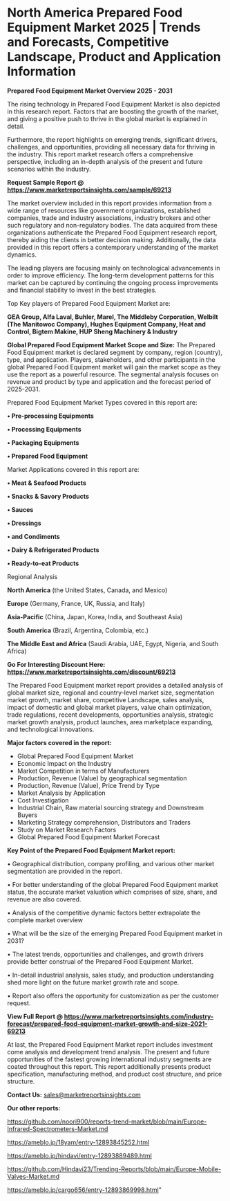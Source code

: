 # North America Prepared Food Equipment Market 2025 | Trends and Forecasts, Competitive Landscape, Product and Application Information

<Strong> Prepared Food Equipment Market Overview 2025 - 2031</strong>

The rising technology in Prepared Food Equipment Market is also depicted in this research report. Factors that are boosting the growth of the market, and giving a positive push to thrive in the global market is explained in detail.

Furthermore, the report highlights on emerging trends, significant drivers, challenges, and opportunities, providing all necessary data for thriving in the industry. This report market research offers a comprehensive perspective, including an in-depth analysis of the present and future scenarios within the industry.

<strong>Request Sample Report @ <a href=https://www.marketreportsinsights.com/sample/69213>https://www.marketreportsinsights.com/sample/69213</a></strong>

The market overview included in this report provides information from a wide range of resources like government organizations, established companies, trade and industry associations, industry brokers and other such regulatory and non-regulatory bodies. The data acquired from these organizations authenticate the Prepared Food Equipment research report, thereby aiding the clients in better decision making. Additionally, the data provided in this report offers a contemporary understanding of the market dynamics.

The leading players are focusing mainly on technological advancements in order to improve efficiency. The long-term development patterns for this market can be captured by continuing the ongoing process improvements and financial stability to invest in the best strategies.

Top Key players of Prepared Food Equipment Market are:

<strong>GEA Group, Alfa Laval, Buhler, Marel, The Middleby Corporation, Welbilt (The Manitowoc Company), Hughes Equipment Company, Heat and Control, Bigtem Makine, HUP Sheng Machinery & Industry</strong>

<strong><b>Global Prepared Food Equipment Market Scope and Size:</b></strong>
The Prepared Food Equipment market is declared segment by company, region (country), type, and application. Players, stakeholders, and other participants in the global Prepared Food Equipment market will gain the market scope as they use the report as a powerful resource. The segmental analysis focuses on revenue and product by type and application and the forecast period of 2025-2031.

Prepared Food Equipment Market Types covered in this report are:

<strong>• Pre-processing Equipments

• Processing Equipments

• Packaging Equipments

• Prepared Food Equipment</strong>

Market Applications covered in this report are:

<strong>• Meat & Seafood Products

• Snacks & Savory Products

• Sauces

• Dressings

• and Condiments

• Dairy & Refrigerated Products

• Ready-to-eat Products</strong> 

Regional Analysis

<strong>North America</strong> (the United States, Canada, and Mexico)

<strong>Europe</strong> (Germany, France, UK, Russia, and Italy)

<strong>Asia-Pacific</strong> (China, Japan, Korea, India, and Southeast Asia)

<strong>South America</strong> (Brazil, Argentina, Colombia, etc.)

<strong>The Middle East and Africa</strong> (Saudi Arabia, UAE, Egypt, Nigeria, and South Africa)

<strong>Go For Interesting Discount Here: <a href=https://www.marketreportsinsights.com/discount/69213>https://www.marketreportsinsights.com/discount/69213</a></strong>

The Prepared Food Equipment market report provides a detailed analysis of global market size, regional and country-level market size, segmentation market growth, market share, competitive Landscape, sales analysis, impact of domestic and global market players, value chain optimization, trade regulations, recent developments, opportunities analysis, strategic market growth analysis, product launches, area marketplace expanding, and technological innovations.

<strong><b>Major factors covered in the report:</b></strong>
<ul>
  <li>Global Prepared Food Equipment Market </li>
  <li>Economic Impact on the Industry</li>
  <li>Market Competition in terms of Manufacturers</li>
  <li>Production, Revenue (Value) by geographical segmentation</li>
  <li>Production, Revenue (Value), Price Trend by Type</li>
  <li>Market Analysis by Application</li>
  <li>Cost Investigation</li>
  <li>Industrial Chain, Raw material sourcing strategy and Downstream Buyers</li>
  <li>Marketing Strategy comprehension, Distributors and Traders</li>
  <li>Study on Market Research Factors</li>
  <li>Global Prepared Food Equipment Market Forecast</li>
</ul>

<strong><b>Key Point of the Prepared Food Equipment Market report:</b></strong>

• Geographical distribution, company profiling, and various other market segmentation are provided in the report.

• For better understanding of the global Prepared Food Equipment market status, the accurate market valuation which comprises of size, share, and revenue are also covered.

• Analysis of the competitive dynamic factors better extrapolate the complete market overview

• What will be the size of the emerging Prepared Food Equipment market in 2031?

• The latest trends, opportunities and challenges, and growth drivers provide better construal of the Prepared Food Equipment Market.

• In-detail industrial analysis, sales study, and production understanding shed more light on the future market growth rate and scope.

• Report also offers the opportunity for customization as per the customer request.

<strong><b>View Full Report @ <a href=https://www.marketreportsinsights.com/industry-forecast/prepared-food-equipment-market-growth-and-size-2021-69213>https://www.marketreportsinsights.com/industry-forecast/prepared-food-equipment-market-growth-and-size-2021-69213</a></b></strong>


At last, the Prepared Food Equipment Market report includes investment come analysis and development trend analysis. The present and future opportunities of the fastest growing international industry segments are coated throughout this report. This report additionally presents product specification, manufacturing method, and product cost structure, and price structure.

<strong>Contact Us:</strong>
sales@marketreportsinsights.com

<strong>Our other reports:</strong>

<a href=https://github.com/noori900/reports-trend-market/blob/main/Europe-Infrared-Spectrometers-Market.md>https://github.com/noori900/reports-trend-market/blob/main/Europe-Infrared-Spectrometers-Market.md</a>

<a href=https://ameblo.jp/18yam/entry-12893845252.html>https://ameblo.jp/18yam/entry-12893845252.html</a>

<a href=https://ameblo.jp/hindavi/entry-12893889489.html>https://ameblo.jp/hindavi/entry-12893889489.html</a>

<a href=https://github.com/Hindavi23/Trending-Reports/blob/main/Europe-Mobile-Valves-Market.md>https://github.com/Hindavi23/Trending-Reports/blob/main/Europe-Mobile-Valves-Market.md</a>

<a href=https://ameblo.jp/cargo656/entry-12893869998.html>https://ameblo.jp/cargo656/entry-12893869998.html</a>"
